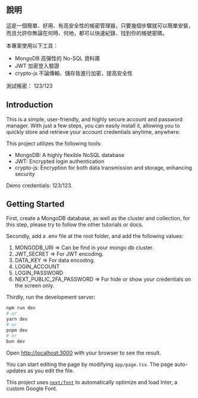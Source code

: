 ## 說明

這是一個簡單、好用、有高安全性的帳密管理器，只要幾個步驟就可以簡單安裝，而且允許你無論在何時、何地，都可以快速紀錄、找到你的帳號密碼。

本專案使用以下工具：
* MongoDB 高彈性的 No-SQL 資料庫
* JWT 加密登入驗證
* crypto-js 不論傳輸、儲存皆進行加密，提高安全性

測試帳密： 123/123

## Introduction

This is a simple, user-friendly, and highly secure account and password manager. With just a few steps, you can easily install it, allowing you to quickly store and retrieve your account credentials anytime, anywhere.

This project utilizes the following tools:
* MongoDB: A highly flexible NoSQL database
* JWT: Encrypted login authentication
* crypto-js: Encryption for both data transmission and storage, enhancing security

Demo credentials: 123/123.

## Getting Started

First, create a MongoDB database, as well as the cluster and collection,
for this step, please try to follow the other tutorials or docs.

Secondly, add a .env file at the root folder, and add the following values:
1. MONGODB_URI => Can be find in your mongo db cluster.
2. JWT_SECRET => For JWT encoding.
3. DATA_KEY => For data encoding.
4. LOGIN_ACCOUNT
5. LOGIN_PASSWORD
6. NEXT_PUBLIC_2FA_PASSWORD => For hide or show your credentials on the screen only.

Thirdly, run the development server:

```bash
npm run dev
# or
yarn dev
# or
pnpm dev
# or
bun dev
```

Open [http://localhost:3000](http://localhost:3000) with your browser to see the result.

You can start editing the page by modifying `app/page.tsx`. The page auto-updates as you edit the file.

This project uses [`next/font`](https://nextjs.org/docs/basic-features/font-optimization) to automatically optimize and load Inter, a custom Google Font.
